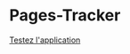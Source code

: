 # Pages-Tracker

<a href="https://pages-tracker.netlify.app/" target="_blank">Testez l'application</a>
